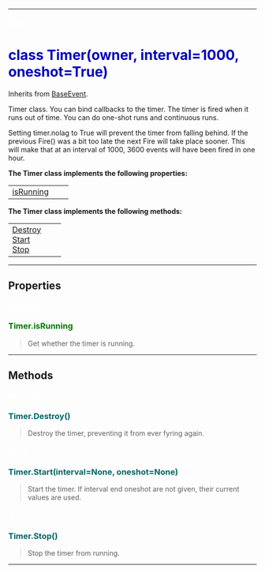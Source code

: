 
---

#### <font color='#FFF'>timer</font> ####
# <font color='#00B'>class Timer(owner, interval=1000, oneshot=True)</font> #

Inherits from [BaseEvent](cls_BaseEvent.md).

Timer class. You can bind callbacks to the timer. The timer is  fired when it runs out of time. You can do one-shot runs and  continuous runs.

Setting timer.nolag to True will prevent the timer from falling behind. If the previous Fire() was a bit too late the next Fire  will take place sooner. This will make that at an interval of  1000, 3600 events will have been fired in one hour.





**The Timer class implements the following properties:**<br /><table cellpadding='10px'><tr>
<td valign='top'>
<a href='#isRunning.md'>isRunning</a><br /></td>
<td valign='top'>
</td>
<td valign='top'>
</td>
</tr></table>

**The Timer class implements the following methods:**<br />
<table cellpadding='10px'><tr>
<td valign='top'>
<a href='#Destroy.md'>Destroy</a><br /><a href='#Start.md'>Start</a><br /><a href='#Stop.md'>Stop</a><br /></td>
<td valign='top'>
</td>
<td valign='top'>
</td>
</tr></table>



---


## Properties ##

#### <font color='#FFF'>isRunning</font> ####
### <font color='#070'>Timer.isRunning</font> ###

> Get whether the timer is running.




---


## Methods ##

#### <font color='#FFF'>!Destroy</font> ####
### <font color='#066'>Timer.Destroy()</font> ###

> Destroy the timer, preventing it from ever fyring again.




#### <font color='#FFF'>!Start</font> ####
### <font color='#066'>Timer.Start(interval=None, oneshot=None)</font> ###

> Start the timer. If interval end oneshot are not given,  their current values are used.




#### <font color='#FFF'>!Stop</font> ####
### <font color='#066'>Timer.Stop()</font> ###

> Stop the timer from running.





---

